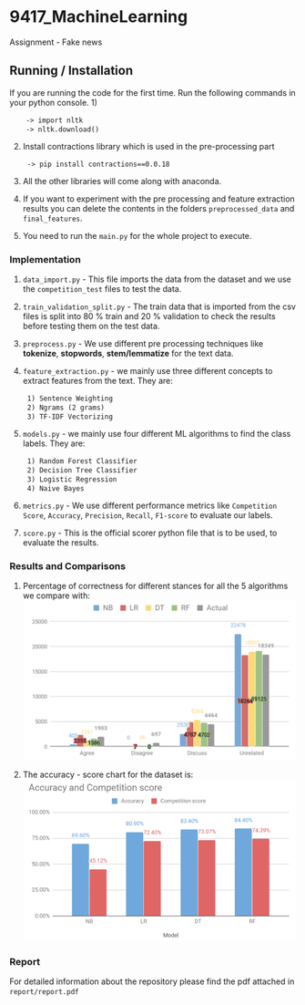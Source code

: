 # 9417_MachineLearning

Assignment - Fake news

## Running / Installation

If you are running the code for the first time. Run the following commands in your python console.
1) 

        -> import nltk
        -> nltk.download()
        
2) Install contractions library which is used in the pre-processing part

        -> pip install contractions==0.0.18
        
3) All the other libraries will come along with anaconda.

4) If you want to experiment with the pre processing and feature extraction results
you can delete the contents in the folders `preprocessed_data` and `final_features`.

5) You need to run the `main.py` for the whole project to execute.

### Implementation

1) `data_import.py` - This file imports the data from the dataset and we use the `competition_test` files to test the data.
2) `train_validation_split.py` - The train data that is imported from the csv files is split into 80 %
train and 20 % validation to check the results before testing them on the test data.
3) `preprocess.py` - We use different pre processing techniques like **tokenize**, **stopwords**, **stem/lemmatize** for the text data.
4) `feature_extraction.py` - we mainly use three different concepts to extract features from the text. They are:  
     
        1) Sentence Weighting 
        2) Ngrams (2 grams)
        3) TF-IDF Vectorizing
    
5) `models.py` - we mainly use four different ML algorithms to find the class labels. They are:  
     
        1) Random Forest Classifier
        2) Decision Tree Classifier
        3) Logistic Regression
        4) Naive Bayes
        
6) `metrics.py` -  We use different performance metrics like `Competition Score`, `Accuracy`, `Precision`,
`Recall`, `F1-score` to evaluate our labels.

7) `score.py` - This is the official scorer python file that is to be
used, to evaluate the results.


        
### Results and Comparisons

1) Percentage of correctness for different stances for all the 5 algorithms we compare with:
![correctness](images/correctness.png)
    
2) The accuracy - score chart for the dataset is: 
![accuracy-score](images/acctoscore.PNG)

### Report
For detailed information about the repository please find the pdf attached in `report/report.pdf`
